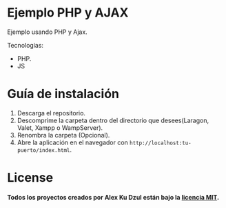 # Ejemplo PHP y AJAX
Ejemplo usando PHP y Ajax.

Tecnologías:
- PHP.
- JS


# Guía de instalación
1. Descarga el repositorio.
2. Descomprime la carpeta dentro del directorio que desees(Laragon, Valet, Xampp o WampServer).
3. Renombra la carpeta (Opcional).
5. Abre la aplicación en el navegador con `http://localhost:tu-puerto/index.html`.

# License

#### Todos los proyectos creados por Alex Ku Dzul están bajo la [licencia MIT](https://opensource.org/licenses/MIT).